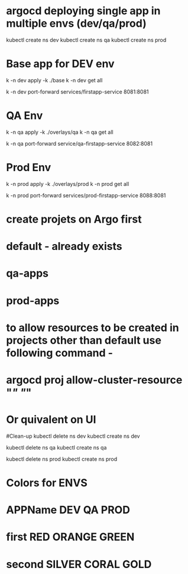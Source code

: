 # argocd deploying single app in multiple envs (dev/qa/prod)

kubectl create ns dev
kubectl create ns qa
kubectl create ns prod

# Base app for DEV env

k -n dev apply -k ./base
k -n dev get all

k -n dev port-forward services/firstapp-service 8081:8081

# QA Env 

k -n qa apply -k ./overlays/qa
k -n qa get all

k -n qa port-forward service/qa-firstapp-service 8082:8081

# Prod Env

k -n prod apply -k ./overlays/prod
k -n prod get all

k -n prod port-forward services/prod-firstapp-service 8088:8081

# create projets on Argo first 
# default - already exists
# qa-apps
# prod-apps
# to allow resources to be created in projects other than default use following command -
# argocd proj  allow-cluster-resource <qa-apps> "*" "*" 
# Or quivalent on UI

#Clean-up
kubectl delete ns dev
kubectl create ns dev

kubectl delete ns qa
kubectl create ns qa

kubectl delete ns prod
kubectl create ns prod

# Colors for ENVS
# APPName     DEV     QA      PROD
# first       RED     ORANGE  GREEN
# second      SILVER  CORAL   GOLD